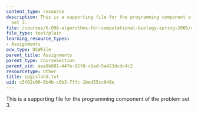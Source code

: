 ```yaml
---
content_type: resource
description: This is a supporting file for the programming component of the problem
  set 3.
file: /courses/6-096-algorithms-for-computational-biology-spring-2005/c5f62c008b4bc6b37ffc1bed55cc048e_cpgisland.txt
file_type: text/plain
learning_resource_types:
- Assignments
ocw_type: OCWFile
parent_title: Assignments
parent_type: CourseSection
parent_uid: aaa8b881-447e-92f8-c6ad-5a423dcdc4c2
resourcetype: Other
title: cpgisland.txt
uid: c5f62c00-8b4b-c6b3-7ffc-1bed55cc048e
---
```

This is a supporting file for the programming component of the problem set 3.

